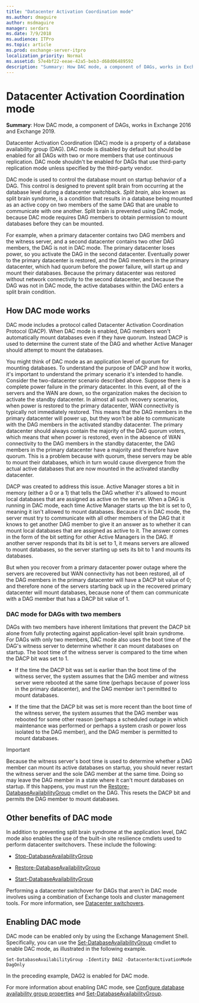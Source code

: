 ```yaml
---
title: "Datacenter Activation Coordination mode"
ms.author: dmaguire
author: msdmaguire
manager: serdars
ms.date: 7/9/2018
ms.audience: ITPro
ms.topic: article
ms.prod: exchange-server-itpro
localization_priority: Normal
ms.assetid: 57e4bf22-eeae-42a5-beb3-d68d06489592
description: "Summary: How DAC mode, a component of DAGs, works in Exchange Server."
---
```


# Datacenter Activation Coordination mode

 **Summary**: How DAC mode, a component of DAGs, works in Exchange 2016 and Exchange 2019.
  
Datacenter Activation Coordination (DAC) mode is a property of a database availability group (DAG). DAC mode is disabled by default but should be enabled for all DAGs with two or more members that use continuous replication. DAC mode shouldn't be enabled for DAGs that use third-party replication mode unless specified by the third-party vendor.
  
DAC mode is used to control the database mount on startup behavior of a DAG. This control is designed to prevent split brain from occurring at the database level during a datacenter switchback. *Split brain*, also known as split brain syndrome, is a condition that results in a database being mounted as an active copy on two members of the same DAG that are unable to communicate with one another. Split brain is prevented using DAC mode, because DAC mode requires DAG members to obtain permission to mount databases before they can be mounted.
  
For example, when a primary datacenter contains two DAG members and the witness server, and a second datacenter contains two other DAG members, the DAG is not in DAC mode. The primary datacenter loses power, so you activate the DAG in the second datacenter. Eventually power to the primary datacenter is restored, and the DAG members in the primary datacenter, which had quorum before the power failure, will start up and mount their databases. Because the primary datacenter was restored without network connectivity to the second datacenter, and because the DAG was not in DAC mode, the active databases within the DAG enters a split brain condition.
  
## How DAC mode works

DAC mode includes a protocol called Datacenter Activation Coordination Protocol (DACP). When DAC mode is enabled, DAG members won't automatically mount databases even if they have quorum. Instead DACP is used to determine the current state of the DAG and whether Active Manager should attempt to mount the databases.
  
You might think of DAC mode as an application level of quorum for mounting databases. To understand the purpose of DACP and how it works, it's important to understand the primary scenario it's intended to handle. Consider the two-datacenter scenario described above. Suppose there is a complete power failure in the primary datacenter. In this event, all of the servers and the WAN are down, so the organization makes the decision to activate the standby datacenter. In almost all such recovery scenarios, when power is restored to the primary datacenter, WAN connectivity is typically not immediately restored. This means that the DAG members in the primary datacenter will power up, but they won't be able to communicate with the DAG members in the activated standby datacenter. The primary datacenter should always contain the majority of the DAG quorum voters, which means that when power is restored, even in the absence of WAN connectivity to the DAG members in the standby datacenter, the DAG members in the primary datacenter have a majority and therefore have quorum. This is a problem because with quorum, these servers may be able to mount their databases, which in turn would cause divergence from the actual active databases that are now mounted in the activated standby datacenter.
  
DACP was created to address this issue. Active Manager stores a bit in memory (either a 0 or a 1) that tells the DAG whether it's allowed to mount local databases that are assigned as active on the server. When a DAG is running in DAC mode, each time Active Manager starts up the bit is set to 0, meaning it isn't allowed to mount databases. Because it's in DAC mode, the server must try to communicate with all other members of the DAG that it knows to get another DAG member to give it an answer as to whether it can mount local databases that are assigned as active to it. The answer comes in the form of the bit setting for other Active Managers in the DAG. If another server responds that its bit is set to 1, it means servers are allowed to mount databases, so the server starting up sets its bit to 1 and mounts its databases.
  
But when you recover from a primary datacenter power outage where the servers are recovered but WAN connectivity has not been restored, all of the DAG members in the primary datacenter will have a DACP bit value of 0; and therefore none of the servers starting back up in the recovered primary datacenter will mount databases, because none of them can communicate with a DAG member that has a DACP bit value of 1.
  
### DAC mode for DAGs with two members

DAGs with two members have inherent limitations that prevent the DACP bit alone from fully protecting against application-level split brain syndrome. For DAGs with only two members, DAC mode also uses the boot time of the DAG's witness server to determine whether it can mount databases on startup. The boot time of the witness server is compared to the time when the DACP bit was set to 1.
  
- If the time the DACP bit was set is earlier than the boot time of the witness server, the system assumes that the DAG member and witness server were rebooted at the same time (perhaps because of power loss in the primary datacenter), and the DAG member isn't permitted to mount databases.
    
- If the time that the DACP bit was set is more recent than the boot time of the witness server, the system assumes that the DAG member was rebooted for some other reason (perhaps a scheduled outage in which maintenance was performed or perhaps a system crash or power loss isolated to the DAG member), and the DAG member is permitted to mount databases.
    
> [!IMPORTANT]
> Because the witness server's boot time is used to determine whether a DAG member can mount its active databases on startup, you should never restart the witness server and the sole DAG member at the same time. Doing so may leave the DAG member in a state where it can't mount databases on startup. If this happens, you must run the [Restore-DatabaseAvailabilityGroup](http://technet.microsoft.com/library/d65394ad-9680-423d-9a93-0b46906123e5.aspx) cmdlet on the DAG. This resets the DACP bit and permits the DAG member to mount databases.
  
## Other benefits of DAC mode

In addition to preventing split brain syndrome at the application level, DAC mode also enables the use of the built-in site resilience cmdlets used to perform datacenter switchovers. These include the following:
  
- [Stop-DatabaseAvailabilityGroup](http://technet.microsoft.com/library/1e167fe5-b1c5-48d9-b3d8-4cf823d1c43c.aspx)
    
- [Restore-DatabaseAvailabilityGroup](http://technet.microsoft.com/library/d65394ad-9680-423d-9a93-0b46906123e5.aspx)
    
- [Start-DatabaseAvailabilityGroup](http://technet.microsoft.com/library/0a0fdf34-d657-4875-9a97-b48014f93ed7.aspx)
    
Performing a datacenter switchover for DAGs that aren't in DAC mode involves using a combination of Exchange tools and cluster management tools. For more information, see [Datacenter switchovers](../../high-availability/manage-ha/datacenter-switchovers.md).
  
## Enabling DAC mode

DAC mode can be enabled only by using the Exchange Management Shell. Specifically, you can use the [Set-DatabaseAvailabilityGroup](http://technet.microsoft.com/library/4353c3ab-75b7-485e-89ae-d4b09b44b646.aspx) cmdlet to enable DAC mode, as illustrated in the following example.
  
```
Set-DatabaseAvailabilityGroup -Identity DAG2 -DatacenterActivationMode DagOnly
```

In the preceding example, DAG2 is enabled for DAC mode.
  
For more information about enabling DAC mode, see [Configure database availability group properties](../../high-availability/manage-ha/configure-dag-properties.md) and [Set-DatabaseAvailabilityGroup](http://technet.microsoft.com/library/4353c3ab-75b7-485e-89ae-d4b09b44b646.aspx).
  

